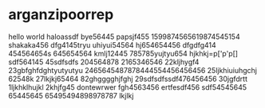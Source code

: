 # arganzipoorrep
hello world
haloassdf
bye56445
papsjf455
1599874565619874545154
shakaka456
dfg4145tryu
uhiyui54564
hj654654456
dfgdfg414
454564654s
645654564
kmlj12445
785785yujtyu654
hjkhkj=p['p'p[]
sdf564145
45sdfsdfs
204564878
2165346546
22kljhygf4
23gbfghfdghtyutyutyu
2465645487878444554456456456
25ljkhiuiuhgchj
62548k
27lkjkj65464
82ghgggghjfghj
29sdfsdfssdf476456456
30jgfdrtt
1ljkhklhujkl
2khjfg45
dontewrwer
fgh4563456
ertfesdf456
sdf54545645
65445645
65495494898978787
lkjlkj
